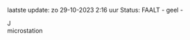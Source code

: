 laatste update: 
zo 29-10-2023  2:16   uur 
Status: FAALT - geel - 
<div class="service R">J</div><div class="service Y">microstation</div>